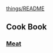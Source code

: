 [things/README](https://github.com/vmsmith/things/blob/master/README.md)

## Cook Book

### [Meat](https://github.com/vmsmith/CookBook/blob/master/meat.md)
